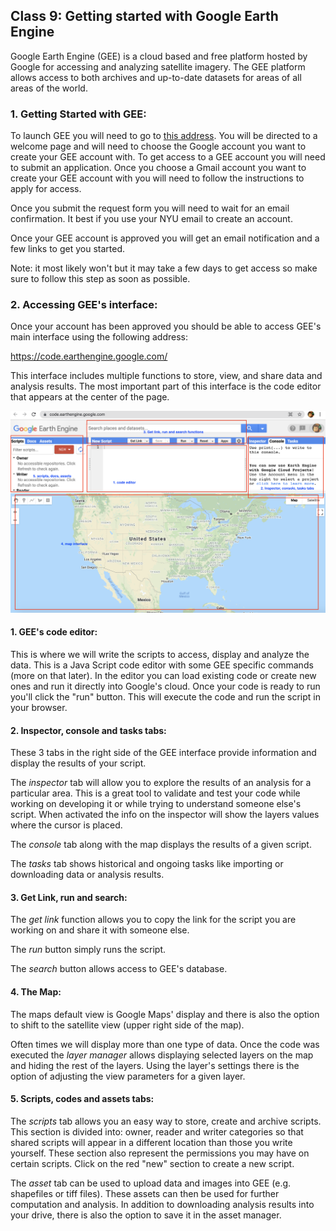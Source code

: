 ## Class 9: Getting started  with Google Earth Engine

Google Earth Engine (GEE) is a cloud based and free platform hosted by Google for accessing and analyzing satellite imagery. The GEE platform allows access to both archives and up-to-date datasets for areas of all areas of the world.

### 1. Getting Started with GEE:
To launch GEE you will need to go to [this address](code.earthengine.google.com). You will be directed to a welcome page and will need to choose the Google account you want to create your GEE account with. To get access to a GEE account you will need to submit an application. Once you choose a Gmail account you want to create your GEE account with you will need to follow the instructions to apply for access.

Once you submit the request form you will need to wait for an email confirmation. It best if you use your NYU email to create an account.

Once your GEE account is approved you will get an email notification and a few links to get you started.

Note: it most likely won't but it may take a few days to get access so make sure to follow this step as soon as possible.

### 2. Accessing GEE's interface:

Once your account has been approved you should be able to access GEE's main interface using the following address:

https://code.earthengine.google.com/

 This interface includes multiple functions to store, view, and share data and analysis results. The most important part of this interface is the code editor that appears at the center of the page.

 ![GEE Interface](https://github.com/avigailvantu/UDM2021/blob/main/class9/GEEinterface.png)

 #### 1. GEE's code editor:
 This is where we will write the scripts to access, display and analyze the data. This is a Java Script code editor with some GEE specific commands (more on that later). In the editor you can load existing code or create new ones and run it directly into Google's cloud. Once your code is ready to run you'll click the "run" button. This will execute the code and run the script in your browser.

   #### 2. Inspector, console and tasks tabs:

   These 3 tabs in the right side of the GEE interface provide information and display the results of your script.

   The *inspector* tab will allow you to explore the results of an analysis for a particular area. This is a great tool to validate and test your code while working on developing it or while trying to understand someone else's script. When activated the info on the inspector will show the layers values where the cursor is placed.  

   The *console* tab along with the map displays the results of a given script.

   The *tasks* tab shows historical and ongoing tasks like importing or downloading data or analysis results.

  #### 3. Get Link, run and search:

  The *get link* function allows you to copy the link for the script you are working on and share it with someone else.  

  The *run* button simply runs the script.

  The *search* button allows access to GEE's database.

  #### 4. The Map:
  The maps default view is Google Maps' display and there is also the option to shift to the satellite view (upper right side of the map).

  Often times we will display more than one type of data. Once the code was executed the *layer manager* allows displaying selected layers on the map and hiding the rest of the layers. Using the layer's settings there is the option of adjusting the view parameters for a given layer.  

  #### 5. Scripts, codes and assets tabs:
  The *scripts* tab allows you an easy way to store, create and archive scripts. This section is divided into: owner, reader and writer categories so that shared scripts will appear in a different location than those you write yourself. These section also represent the permissions you may have on certain scripts. Click on the red "new" section to create a new script.

  The *asset* tab can be used to upload data and images into GEE (e.g. shapefiles or tiff files). These assets can then be used for further computation and analysis. In addition to downloading analysis results into your drive, there is also the option to save it in the asset manager.

